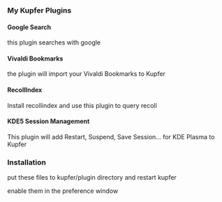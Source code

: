 ### My Kupfer Plugins

#### Google Search
this plugin searches with google

#### Vivaldi Bookmarks
the plugin will import your Vivaldi Bookmarks to Kupfer

#### RecollIndex
Install recollindex and use this plugin to query recoll

#### KDE5 Session Management
This plugin will add Restart, Suspend, Save Session... for KDE Plasma to Kupfer

### Installation
put these files to kupfer/plugin directory and restart kupfer

enable them in the preference window
